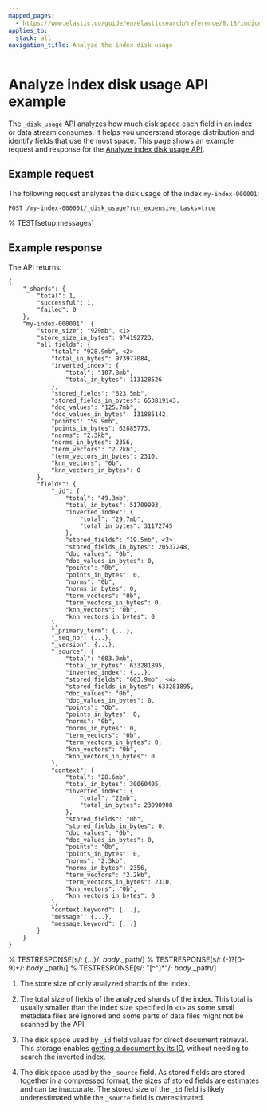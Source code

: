 ```yaml
---
mapped_pages:
  - https://www.elastic.co/guide/en/elasticsearch/reference/8.18/indices-disk-usage.html
applies_to:
  stack: all
navigation_title: Analyze the index disk usage
---
```


# Analyze index disk usage API example

The `_disk_usage` API analyzes how much disk space each field in an index or data stream consumes. It helps you understand storage distribution and identify fields that use the most space. This page shows an example request and response for the [Analyze index disk usage API](https://www.elastic.co/docs/api/doc/elasticsearch/operation/operation-indices-disk-usage).

## Example request

The following request analyzes the disk usage of the index `my-index-000001`:

```console
POST /my-index-000001/_disk_usage?run_expensive_tasks=true
```
% TEST[setup:messages]

## Example response

The API returns:

```console-response
{
    "_shards": {
        "total": 1,
        "successful": 1,
        "failed": 0
    },
    "my-index-000001": {
        "store_size": "929mb", <1>
        "store_size_in_bytes": 974192723,
        "all_fields": {
            "total": "928.9mb", <2>
            "total_in_bytes": 973977084,
            "inverted_index": {
                "total": "107.8mb",
                "total_in_bytes": 113128526
            },
            "stored_fields": "623.5mb",
            "stored_fields_in_bytes": 653819143,
            "doc_values": "125.7mb",
            "doc_values_in_bytes": 131885142,
            "points": "59.9mb",
            "points_in_bytes": 62885773,
            "norms": "2.3kb",
            "norms_in_bytes": 2356,
            "term_vectors": "2.2kb",
            "term_vectors_in_bytes": 2310,
            "knn_vectors": "0b",
            "knn_vectors_in_bytes": 0
        },
        "fields": {
            "_id": {
                "total": "49.3mb",
                "total_in_bytes": 51709993,
                "inverted_index": {
                    "total": "29.7mb",
                    "total_in_bytes": 31172745
                },
                "stored_fields": "19.5mb", <3>
                "stored_fields_in_bytes": 20537248,
                "doc_values": "0b",
                "doc_values_in_bytes": 0,
                "points": "0b",
                "points_in_bytes": 0,
                "norms": "0b",
                "norms_in_bytes": 0,
                "term_vectors": "0b",
                "term_vectors_in_bytes": 0,
                "knn_vectors": "0b",
                "knn_vectors_in_bytes": 0
            },
            "_primary_term": {...},
            "_seq_no": {...},
            "_version": {...},
            "_source": {
                "total": "603.9mb",
                "total_in_bytes": 633281895,
                "inverted_index": {...},
                "stored_fields": "603.9mb", <4>
                "stored_fields_in_bytes": 633281895,
                "doc_values": "0b",
                "doc_values_in_bytes": 0,
                "points": "0b",
                "points_in_bytes": 0,
                "norms": "0b",
                "norms_in_bytes": 0,
                "term_vectors": "0b",
                "term_vectors_in_bytes": 0,
                "knn_vectors": "0b",
                "knn_vectors_in_bytes": 0
            },
            "context": {
                "total": "28.6mb",
                "total_in_bytes": 30060405,
                "inverted_index": {
                    "total": "22mb",
                    "total_in_bytes": 23090908
                },
                "stored_fields": "0b",
                "stored_fields_in_bytes": 0,
                "doc_values": "0b",
                "doc_values_in_bytes": 0,
                "points": "0b",
                "points_in_bytes": 0,
                "norms": "2.3kb",
                "norms_in_bytes": 2356,
                "term_vectors": "2.2kb",
                "term_vectors_in_bytes": 2310,
                "knn_vectors": "0b",
                "knn_vectors_in_bytes": 0
            },
            "context.keyword": {...},
            "message": {...},
            "message.keyword": {...}
        }
    }
}
```

% TESTRESPONSE[s/: \{\.\.\.\}/: $body.$_path/]
% TESTRESPONSE[s/: (\-)?[0-9]+/: $body.$_path/]
% TESTRESPONSE[s/: "[^"]*"/: $body.$_path/]

1. The store size of only analyzed shards of the index.

2. The total size of fields of the analyzed shards of the index. This total
is usually smaller than the index size specified in `<1>` as some small metadata
files are ignored and some parts of data files might not be scanned by the API.

3. The disk space used by `_id` field values for direct document retrieval. This storage enables [getting a document by its ID](https://www.elastic.co/docs/api/doc/elasticsearch/operation/operation-get), without needing to search the inverted index.

4. The disk space used by the `_source` field. As stored fields are stored
together in a compressed format, the sizes of stored fields are
estimates and can be inaccurate. The stored size of the `_id` field
is likely underestimated while the `_source` field is overestimated.